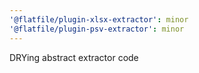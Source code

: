 ```yaml
---
'@flatfile/plugin-xlsx-extractor': minor
'@flatfile/plugin-psv-extractor': minor
---
```


DRYing abstract extractor code
